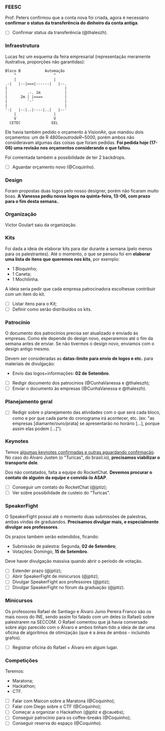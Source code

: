 ### FEESC

Prof. Peters confirmou que a conta nova foi criada, agora é necessário
**confirmar o status da transferência do dinheiro da conta antiga**.

- [ ] Confirmar status da transferência (@thaleszh).

### Infraestrutura

Lucas fez um esquema da feira empresarial (representação meramente ilustrativa,
proporções não garantidas):

```
Bloco B           Automação
    ^                 ^
    |                 |
.-|   |--|===|------|   |--.
|                          |
|         .-. 1m           |
|      2m | |====          |
|         '-'              |
|                          |
'-|   |--|..|----|..|   |--'
    |                 |
    V                 V
  CETEC              EEL
```

Ele havia também pedido o orçamento à VisionAir, que mandou dois orçamentos: um
de R$~4800 e outro de R$~5000, porém ambos não consideravam algumas das coisas
que foram pedidas. **Foi pedida hoje (17-06) uma revisão nos orçamentos
considerando o que faltou**.

Foi comentada também a possibilidade de ter 2 backdrops.

- [ ] Aguardar orçamento novo (@Coquinho).

### Design

Foram propostas duas logos pelo nosso designer, porém não ficaram muito boas.
**A Vanessa pediu novas logos na quinta-feira, 13-06, com prazo para o fim
desta semana.**.

### Organização

Victor Goulart saiu da organização.

### Kits

Foi dada a ideia de elaborar kits para dar durante a semana (pelo menos para os
palestrantes). Até o momento, o que se pensou foi em **elaborar uma lista de
itens que queremos nos kits**, por exemplo:
- 1 Bloquinho;
- 1 Caneta;
- 1 Mochilinha.

A ideia seria pedir que cada empresa patrocinadora escolhesse contribuir com um
item do kit.

- [ ] Listar itens para o Kit;
- [ ] Definir como serão distribuídos os kits.

### Patrocínio

O documento dos patrocínios precisa ser atualizado e enviado às empresas. Como
ele depende do design novo, esperaremos até o fim da semana antes de enviar. Se
não tivermos o design novo, enviamos com o design antigo mesmo.

Devem ser consideradas as **datas-limite para envio de logos e etc.** para
materiais de divulgação:
- Envio das logos+informações: **02 de Setembro**.

- [ ] Redigir documento dos patrocínios (@CunhaVanessa e @thaleszh);
- [ ] Enviar o documento às empresas (@CunhaVanessa e @thaleszh).

### Planejamento geral

- [ ] Redigir sobre o planejamento das atividades com o que será cada bloco,
      como e por que cada parte do cronograma irá acontecer, etc. (ex: "as
      empresas [diamante/ouro/prata] se apresentarão no horário [...], porque
      assim elas podem [...]").

### Keynotes

Temos [algumas keynotes confirmadas e outras aguardando
confirmação](https://github.com/seccom-ufsc/reunioes/issues/1). No caso do
Álvaro Justen (o "Turicas", do brasil.io), **precisamos viabilizar o transporte
dele**.

Dos não contatados, falta a equipe do RocketChat. **Devemos procurar o contato
de alguém da equipe e convidá-lo ASAP**.

- [ ] Conseguir um contato do RocketChat (@jptiz);
- [ ] Ver sobre possibilidade de custeio do "Turicas".

### SpeakerFight

O SpeakerFight possui até o momento duas submissões de palestras, ambas vindas
de graduandos. **Precisamos divulgar mais, e especialmente divulgar aos
professores**.

Os prazos também serão estendidos, ficando:
- Submissão de palestra: Segunda, **02 de Setembro**;
- Votações: Domingo, **15 de Setembro**.

Deve haver divulgação massiva quando abrir o período de votação.

- [ ] Estender prazo (@jptiz);
- [ ] Abrir SpeakerFight de minicursos (@jptiz);
- [ ] Divulgar SpeakerFight aos professores (@jptiz);
- [ ] Divulgar SpeakerFight no fórum da graduação (@jptiz).

### Minicursos

Os professores Rafael de Santiago e Álvaro Junio Pereira Franco são os mais
novos do INE, sendo assim foi falado com um deles (o Rafael) sobre palestrarem
na SECCOM. O Rafael comentou que já havia conversado sobre algo parecido com o
Álvaro e ambos tinham tido a ideia de dar uma oficina de algoritmos de
otimização (que é a área de ambos - incluindo grafos).

- [ ] Registrar oficina do Rafael + Álvaro em algum lugar.

### Competições

Teremos:
- Maratona;
- Hackathon;
- CTF.

- [ ] Falar com Maicon sobre a Maratona (@Coquinho);
- [ ] Falar com Diego sobre o CTF (@Coquinho);
- [ ] Começar a organizar o Hackathon (@jptiz e @cauebs);
- [ ] Conseguir patrocínio para os coffee-breaks (@Coquinho);
- [ ] Conseguir reserva do espaço (@Coquinho).
